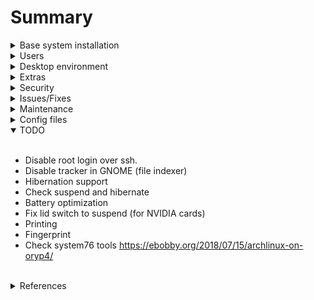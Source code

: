 # Summary

<details>
<summary>Base system installation</summary>
<br>

## Environment variables

```bash
export MOUNTDIR=/mnt
export DRIVE=/dev/nvme0n1
export INSDRIVE=/dev/nvme0n1
export INSPARTITION=/dev/nvme0n1p2
export BTRFSNAME=system
export CRYPTNAME=cryptsystem
```

## Partitioning

**WARNING:** This will destroy everything in your disk

```bash
sgdisk --zap-all $DRIVE
sgdisk -og $DRIVE
sgdisk --clear \
         --new=1:0:+550MiB --typecode=1:ef00 --change-name=1:EFI \
         --new=2:0:0       --typecode=2:8300 --change-name=2:cryptsystem \
           $DRIVE
```

## Encrypt disk and create filesystems

```bash
mkfs.fat -F32 -n EFI /dev/disk/by-partlabel/EFI
cryptsetup luksFormat --align-payload=8192 -s 256 -c aes-xts-plain64 /dev/disk/by-partlabel/cryptsystem
cryptsetup open /dev/disk/by-partlabel/cryptsystem system
mkfs.btrfs --force --label system /dev/mapper/system
```


## Create subvolumes

```bash
btrfs subvolume create /mnt/root
btrfs subvolume create /mnt/home
btrfs subvolume create /mnt/snapshots
umount -R /mnt
```

## Mount subvolumes and EFI

```bash
o=defaults,x-mount.mkdir
o_btrfs=$o,compress=lzo,ssd,noatime
mount -t btrfs -o subvol=root,$o_btrfs LABEL=system /mnt
mount -t btrfs -o subvol=home,$o_btrfs LABEL=system /mnt/home
mount -t btrfs -o subvol=snapshots,$o_btrfs LABEL=system /mnt/snapshots
mkdir /mnt/boot && mount LABEL=EFI /mnt/boot
```

## Install base system (with some extras)

```bash
pacstrap /mnt base base-devel btrfs-progs sudo intel-ucode acpid bluez linux-headers ntp dbus avahi cronie vim openssh net-tools networkmanager dialog terminus-font zsh fish bash-completion htop
```

## Generate fstab

```bash
genfstab -L -p /mnt >> /mnt/etc/fstab
cat /mnt/etc/fstab
```

## Swapfile

```bash
truncate -s 0 /swapfile
chattr +C /swapfile
btrfs property set /swapfile compression none
fallocate -l 16G /swapfile
chmod 600 /swapfile
echo '/swapfile none swap defaults 0 0' >> /mnt/etc/fstab
```

## Chroot

```bash
arch-chroot /mnt /bin/bash
```

### Set locale-hostname-time

```bash
echo "en_US.UTF-8 UTF-8" >> /etc/locale.gen
echo LANG=en_US.UTF-8 > /etc/locale.conf
echo LC_COLLATE=C >> /etc/locale.conf
echo LANGUAGE=en_US >> /etc/locale.conf
locale-gen
localectl set-locale LANG=en_US.UTF-8
timedatectl set-ntp 1
timedatectl set-timezone Europe/Amsterdam
hostnamectl set-hostname yourhostname
echo "127.0.1.1 yourhostname.localdomain yourhostname" >> /etc/hosts
```

### set vconsole

```bash
echo KEYMAP=8859-2 > /etc/vconsole.conf
echo FONT=ter-p24n >> /etc/vconsole.conf
```

### HOOKS
#### /etc/mkinitcpio.conf
HOOKS=(base udev autodetect modconf block btrfs consolefont keymap resume keyboard keymap encrypt filesystems keyboard)

```bash
mkinitcpio -p linux
```

### Services

```bash
systemctl enable NetworkManager sshd acpid dbus cronie
```

### Bootloader (systemd boot)

```bash
bootctl --path=/boot install
```

#### edit bootloader config

```bash
echo 'timeout 3' >> /boot/loader/loader.conf
echo 'default archlinux' >> /boot/loader/loader.conf
```

#### add archlinux entry

```bash
ENTRY_FILE=/boot/loader/entries/archlinux.conf
CRYPT_UUID=$(blkid | awk '/cryptsystem/ {print $2}')

<!---
#SWAP_OFFSET=$(filefrag -v /swapfile | awk '{ if($1=="0:"){print $4} }')
-->
SWAP_OFFSET=684293

cat > $ENTRY_FILE << EOL
title    Arch Linux  
linux    /vmlinuz-linux  
initrd   /initramfs-linux.img  
options cryptdevice=${CRYPT_UUID}:root:allow-discards resume=/dev/mapper/root resume_offset=684293 root=/dev/mapper/root rootflags=subvol=root lang=en locale=en_US.UTF-8 rw quiet loglevel=3 vga=current
EOL

```

<!-- FIXME: Update this to latest version -->

<!---
**FIXME: fix automate swapoffset and check https://wiki.archlinux.org/index.php/Power_management/Suspend_and_hibernate#Hibernation_into_swap_file**
-->

<!-- # is this necassary??
# FIXME: crypttab **https://blog.wiuma.de/arch/2017/05/08/Arch-Install-Script**
-->

<br>
</details>

<details>
<summary>Users</summary>
<br>

```bash
useradd -m -g users -G wheel,storage,power -s /usr/bin/fish fdiblen
passwd fdiblen
```

<br>
</details>

<details>
<summary>Desktop environment</summary>
<br>

```bash
pacman -S gnome-shell gdm gnome-terminal gnome-control-center gnome-tweak-tool
systemctl enable gdm
```

<br>
</details>

<details>
<summary>Extras</summary>
<br>

## Settings
edit /etc/sudoers for wheel # FIXME: automate it

## Install full GNOME desktop

```bash
sudo pacman -S gnome gnome-extra arc-gtk-theme
```

## AUR helper and Pamac

### Install yay

```bash
cd $(mktemp -d)
git clone https://aur.archlinux.org/yay.git
cd yay
makepkg -si
```

### Install pamac (aur gui)

```bash
yay --clean -S pamac-aur
```

## Extra Apps (optional)

```bash
yay -S firefox wps-office spotify zim google-chrome chrome-gnome-shell-git bluez-utils flashplugin file-roller seahorse-nautilus nautilus-share archlinux-artwork gnome-power-manager gnome-usage gnome-sound-recorder dconf-editor gnome-nettool visual-studio-code-bin telegram-desktop slack-desktop pop-icon-theme-git nvm flatpak gnome-packagekit gnome-software-packagekit-plugin xdg-desktop-portal-gtk fzf git wget curl tmux openssl pkgfile unzip unrar p7zip tree
```

## Extra tools

```bash
yay -S rsync xclip
```

## lts kernel

```bash
sudo pacman -S linux-lts linux-lts-headers
```

## Tricks

To reset gnome settings use:

```bash
dconf reset -f /org/gnome
```

## intel ucode

add the line below to /boot/loader/entries/archlinux.conf (line 3)
initrd  /intel-ucode.img

## Toucpad

https://wiki.archlinux.org/index.php/Touchpad_Synaptics#Installation

## Battery

https://wiki.archlinux.org/index.php/Power_management
https://wiki.archlinux.org/index.php/TLP

## Nvidia GPU

https://wiki.archlinux.org/index.php/NVIDIA

```bash
sudo pacman -S nvidia nvidia-settings
```

## Plymouth (optional)

https://wiki.archlinux.org/index.php/Plymouth

```bash
yay -S plymouth gdm-playmouth ttf-dejavu plymouth-theme-arch-beat
```

in /etc/mkinitcpio.conf add plymouth and replace the encrypt hook with plymouth-encrypt 
HOOKS=(base udev plymouth [...] keymap plymouth-encrypt filesystems [...])

```bash
sudo mkinitcpio -p linux
sudo systemctl disable gdm.service
sudo systemctl enable gdm-plymouth.service
sudo plymouth-set-default-theme -R arch-beat
```

FIXME: add splash and extra parameters after 'quiet' in /boot/loader/entries/archlinux.conf


## Docker

```bash
sudo pacman -S docker docker-compose
sudo systemctl enable docker.service
sudo systemctl start docker.service
sudo gpasswd -a $USER docker
```

## Flatpak and Flathub

Add flatpak repository:

```bash
flatpak remote-add --if-not-exists flathub https://dl.flathub.org/repo/flathub.flatpakrepo
```

### Civilization 6

Set launching options bewlo using Properties -> SET LAUNCH OPTIONS

```
LD_PRELOAD=~/.var/app/com.valvesoftware.Steam/data/Steam/ubuntu12_32/steam-runtime/amd64/usr/lib/x86_64-linux-gnu/libfontconfig.so.1 %command%
```

## NVIDIA issues (FIXME: WIP)

add the following to /etc/modprobe.d/nvidia.conf
options NVreg_RegisterForACPIEvents=1 NVreg_EnableMSI=1

## Fix suspend on lid close (FIXME: WIP)

<!-- FIXME: this is a problem for only NVIDIA cards with proprietary driver -->
<!-- sudo sed -i 's/^#\?HandlePowerKey=.*$/HandlePowerKey=ignore/g' /etc/systemd/logind.conf
sudo sed -i 's/^#\?HandleLidSwitch=.*$/HandleLidSwitch=ignore/g' /etc/systemd/logind.conf -->

https://wiki.archlinux.org/index.php/TLP
https://linrunner.de/en/tlp/docs/tlp-linux-advanced-power-management.html#commands

```bash
sudo pacman -S tlp # for thinkpads also  tp_smapi acpi_call
sudo systemctl enable tlp.service
sudo systemctl enable tlp-sleep.service
sudo systemctl mask systemd-rfkill.service
sudo systemctl mask systemd-rfkill.socket
sudo systemctl start tlp.service
```

## System snapshots (FIXME: WIP)

https://wiki.archlinux.org/index.php/Snapper

Install snapper:

```bash
sudo pacman -S snapper snapper-gui
```

List subvolumes

```bash
sudo btrfs subvolume list /
```

Snapper configs

```bash
sudo snapper list-configs
sudo snapper -c root create-config /
sudo snapper -c home create-config /home
```


sudo btrfs subvolume delete /.snapshots
sudo btrfs subvolume delete /home/.snapshots

sudo btrfs subvolume create /snapshots/ROOT_snapshots
sudo btrfs subvolume create /snapshots/HOME_snapshots

sudo mkdir /home/.snapshots
sudo mkdir /.snapshots

sudo mount -t btrfs -o subvolid=473,subvol=/snapshots/ROOT_snapshots,$o_btrfs LABEL=system /.snapshots
sudo mount -t btrfs -o subvolid=474,subvol=/snapshots/HOME_snapshots,$o_btrfs LABEL=system /home/.snapshots


FIXME: create fstab config


sudo systemctl start snapper-timeline.timer snapper-cleanup.timer
sudo systemctl enable snapper-timeline.timer snapper-cleanup.timer


Create snapshots:
sudo snapper -c home create --description 'First clean snapshot'


<br>
</details>

<details>
<summary>Security</summary>
<br>

## Firewall

```bash
sudo pacman -S ufw gufw
sudo ufw enable
sudo ufw default deny incoming
sudo ufw default deny outgoing
sudo ufw default deny forward
sudo ufw allow http
sudo ufw allow out http
sudo ufw allow https
sudo ufw allow out https
sudo ufw allow ssh
sudo ufw allow out ssh
sudo ufw allow ntp
sudo ufw allow out ntp
sudo ufw allow 53
sudo ufw allow out 53
sudo systemctl enable ufw.service
```

If you will use GNOME Gsconnect extension:

```bash
sudo ufw allow 1714:1764/udp
sudo ufw allow 1714:1764/tcp
```

**To reset the rules run:**

```bash
sudo ufw reset && sudo ufw enable
```

## Disable root login

```bash
sudo passwd -l root # to unlock: sudo passwd -u root
```

## GUFW icon on panel

```bash
cat > ~/.config/autostart/gufw_icon.desktop << EOL
[Desktop Entry]
Name=GUFW icon
Exec=/usr/bin/gufw_icon.sh
Type=Application
EOL
```

<br>
</details>

<details>
<summary>Issues/Fixes</summary>
<br>

## Gdm high cpu usage issue
edit /etc/gdm/custom.conf and uncomment the line below to force gdm to use Xorg
WaylandEnable=false

<br>
</details>

<details>
<summary>Maintenance</summary>
<br>

## 1- Mount the volumes

```bash
umount -R /mnt

cryptsetup open /dev/disk/by-partlabel/cryptsystem system

o=defaults,x-mount.mkdir
o_btrfs=$o,compress=lzo,ssd,noatime

sudo mount -t btrfs -o subvol=root,$o_btrfs LABEL=system /mnt
sudo mount -t btrfs -o subvol=home,$o_btrfs LABEL=system /mnt/home
sudo mount -t btrfs -o subvol=snapshots,$o_btrfs LABEL=system /mnt/snapshots
sudo mount LABEL=EFI /mnt/boot
```

## Mount snapshots (if required) (FIXME: WIP)

```bash
sudo mount -t btrfs -o subvolid=473,subvol=/snapshots/ROOT_snapshots,$o_btrfs LABEL=system /.snapshots
sudo mount -t btrfs -o subvolid=474,subvol=/snapshots/HOME_snapshots,$o_btrfs LABEL=system /home/.snapshots
```

## 2- CHROOTing for maintenance (option-1)

```bash
arch-chroot /mnt /bin/bash
```

## 2- Booting using systemd (option-2)

```bash
systemd-nspawn -bD /mnt
```

<br>
</details>

<details>
<summary>Config files</summary>
<br>

- /etc/mkinitcpio.conf
- /boot/loader/entries/archlinux.conf
- /etc/fstab
- /etc/systemd/logind.conf
- /etc/X11/xorg.conf.d/20-nvidia.conf
- /boot/loader/loader.conf
- /etc/plymouth/plymouthd.conf
- /etc/modprobe.d/nvidia.conf

<br>
</details>

<details open>
<summary>TODO</summary>
<br>

- Disable root login over ssh.
- Disable tracker in GNOME (file indexer)
- Hibernation support
- Check suspend and hibernate
- Battery optimization
- Fix lid switch to suspend (for NVIDIA cards)
- Printing
- Fingerprint
- Check system76 tools https://ebobby.org/2018/07/15/archlinux-on-oryp4/

<br>
</details>

<details>
<summary>References</summary>
<br>

- https://austinmorlan.com/posts/arch_linux_install/

- https://wiki.archlinux.org/index.php/User:Altercation/Bullet_Proof_Arch_Install

- https://github.com/fdiblen/Arch-Linux-Dell-XPS13-9350/blob/master/INSTALL.md

- https://gist.github.com/ansulev/7cdf38a3d387599adf9addd248b09db8

- https://ramsdenj.com/2016/04/05/using-btrfs-for-easy-backup-and-rollback.html

FIXME: Tracker
- https://gist.github.com/vancluever/d34b41eb77e6d077887c

- https://www.noulakaz.net/2019/04/09/disable-tracker-in-gnome-if-you-do-not-need-it/

<br>
</details>
